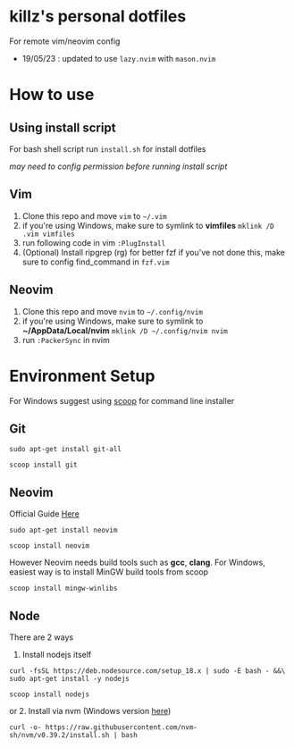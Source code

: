 # killz's personal dotfiles
For remote vim/neovim config
 - 19/05/23 : updated to use `lazy.nvim` with `mason.nvim`

# How to use
## Using install script
For bash shell script run `install.sh` for install dotfiles

_may need to config permission before running install script_

## Vim
1. Clone this repo and move `vim` to `~/.vim`
2. if you're using Windows, make sure to symlink to **vimfiles**
`mklink /D .vim vimfiles`
3. run following code in vim
`:PlugInstall`
4. (Optional) Install ripgrep (rg) for better fzf
if you've not done this, make sure to config find_command in `fzf.vim`

## Neovim
1. Clone this repo and move `nvim` to `~/.config/nvim`
2. if you're using Windows, make sure to symlink to **~/AppData/Local/nvim**
`mklink /D ~/.config/nvim nvim`
3. run `:PackerSync` in nvim

# Environment Setup
For Windows suggest using [scoop](https://scoop.sh) for command line installer
## Git
```
sudo apt-get install git-all

scoop install git
```
## Neovim
Official Guide [Here](https://github.com/neovim/neovim/wiki/Installing-Neovim)
```
sudo apt-get install neovim

scoop install neovim
```
However Neovim needs build tools such as **gcc**, **clang**. For Windows, easiest way is to install MinGW build tools from scoop
```
scoop install mingw-winlibs
```
## Node
There are 2 ways 
1. Install nodejs itself 
```
curl -fsSL https://deb.nodesource.com/setup_18.x | sudo -E bash - &&\
sudo apt-get install -y nodejs

scoop install nodejs
```
or 2. Install via nvm (Windows version [here](https://github.com/coreybutler/nvm-windows))
```
curl -o- https://raw.githubusercontent.com/nvm-sh/nvm/v0.39.2/install.sh | bash
```
